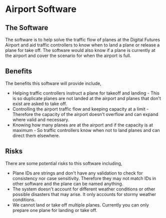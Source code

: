 # Airport Software
## The Software
The software is to help solve the traffic flow of planes at the Digital Futures Airport and aid traffic controllers to know when to land a plane or release a plane for take off. The software would also know if a plane is currently at the airport and cover the scenario for when the airport is full.

## Benefits
The benefits this software will provide include,
* Helping traffic controllers instruct a plane for takeoff and landing - This is so duplicate planes are not landed at the airport and planes that don't exist are asked to take off.
* Controlling the airport traffic flow and keeping capacity at a limit - Therefore the capacity of the airport doesn't overflow and can expand where valid and necessary.
* Knowing how many planes are at the airport and if the capacity is at maximum - So traffic controllers know when not to land planes and can direct them elsewhere.

## Risks
There are some potential risks to this software including,
* Plane IDs are strings and don't have any validation to check for consistency nor case sensitivity. Therefore they may not match IDs in other software and the plane can be named anything.
* The system doesn't account for different weather conditions or other possible disasters that may arise. It only accounts for stormy weather conditions.
* We cannot land or take off multiple planes. Currently you can only prepare one plane for landing or take off.